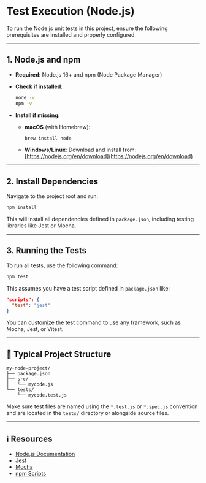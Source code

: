 # Test Execution (Node.js)

To run the Node.js unit tests in this project, ensure the following prerequisites are installed and properly configured.

---

## 1. Node.js and npm

- **Required**: Node.js 16+ and npm (Node Package Manager)
- **Check if installed**:
  ```bash
  node -v
  npm -v
  ```

- **Install if missing**:
  - **macOS** (with Homebrew):
    ```bash
    brew install node
    ```
  - **Windows/Linux**:
    Download and install from: [https://nodejs.org/en/download](https://nodejs.org/en/download)

---

## 2. Install Dependencies

Navigate to the project root and run:

```bash
npm install
```

This will install all dependencies defined in `package.json`, including testing libraries like Jest or Mocha.

---

## 3. Running the Tests

To run all tests, use the following command:

```bash
npm test
```

This assumes you have a test script defined in `package.json` like:

```json
"scripts": {
  "test": "jest"
}
```

You can customize the test command to use any framework, such as Mocha, Jest, or Vitest.

---

## 📁 Typical Project Structure

```text
my-node-project/
├── package.json
├── src/
│   └── mycode.js
└── tests/
    └── mycode.test.js
```

Make sure test files are named using the `*.test.js` or `*.spec.js` convention and are located in the `tests/` directory or alongside source files.

---

## ℹ️ Resources

- [Node.js Documentation](https://nodejs.org/en/docs/)
- [Jest](https://jestjs.io/)
- [Mocha](https://mochajs.org/)
- [npm Scripts](https://docs.npmjs.com/misc/scripts)
